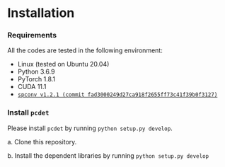 # Installation

### Requirements
All the codes are tested in the following environment:
* Linux (tested on Ubuntu 20.04)
* Python 3.6.9
* PyTorch 1.8.1 
* CUDA 11.1 
* [`spconv v1.2.1 (commit fad3000249d27ca918f2655ff73c41f39b0f3127)`](https://github.com/traveller59/spconv)


### Install `pcdet`

Please install `pcdet` by running `python setup.py develop`.

a. Clone this repository.

b. Install the dependent libraries by running `python setup.py develop`



